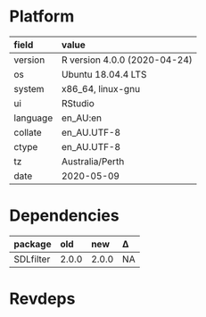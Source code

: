 # Platform

|field    |value                        |
|:--------|:----------------------------|
|version  |R version 4.0.0 (2020-04-24) |
|os       |Ubuntu 18.04.4 LTS           |
|system   |x86_64, linux-gnu            |
|ui       |RStudio                      |
|language |en_AU:en                     |
|collate  |en_AU.UTF-8                  |
|ctype    |en_AU.UTF-8                  |
|tz       |Australia/Perth              |
|date     |2020-05-09                   |

# Dependencies

|package   |old   |new   |Δ  |
|:---------|:-----|:-----|:--|
|SDLfilter |2.0.0 |2.0.0 |NA |

# Revdeps

